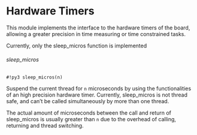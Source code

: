 # Hardware Timers

This module implements the interface to the hardware timers of the board, allowing a greater precision in time measuring or time constrained tasks.

Currently, only the sleep_micros function is implemented

###### sleep_micros

```#!py3 sleep_micros(n)```

Suspend the current thread for ```n``` microseconds by using the functionalities of an high precision
hardware timer. Currently, sleep_micros is not thread safe, and can’t be called simultaneously by more than one thread.

The actual amount of microseconds between the call and return of sleep_micros is usually greater than ```n``` due to the overhead of calling,
returning and thread switching.
<!--stackedit_data:
eyJoaXN0b3J5IjpbMTkyODgwMjk5Ml19
-->